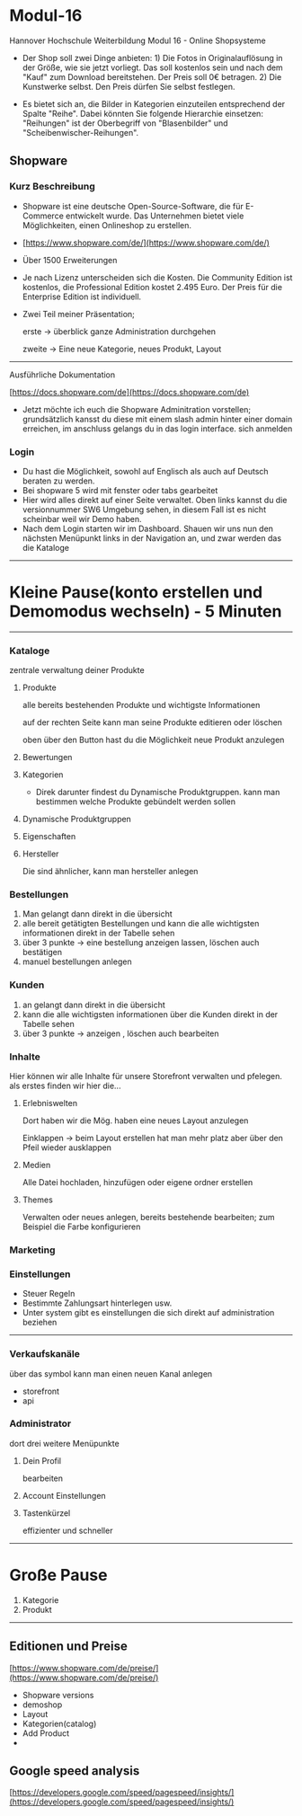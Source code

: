 # Modul-16
Hannover Hochschule Weiterbildung Modul 16 - Online Shopsysteme

- Der Shop soll zwei Dinge anbieten: 1) Die Fotos in Originalauflösung in der Größe, wie sie jetzt vorliegt. Das soll kostenlos sein und nach dem "Kauf" zum Download bereitstehen. Der Preis soll 0€ betragen. 2) Die Kunstwerke selbst. Den Preis dürfen Sie selbst festlegen.

- Es bietet sich an, die Bilder in Kategorien einzuteilen entsprechend der Spalte "Reihe". Dabei könnten Sie folgende Hierarchie einsetzen: "Reihungen" ist der Oberbegriff von "Blasenbilder" und "Scheibenwischer-Reihungen".



## Shopware

### Kurz Beschreibung

- Shopware ist eine deutsche Open-Source-Software, die für E-Commerce entwickelt wurde. Das Unternehmen bietet viele Möglichkeiten, einen Onlineshop zu erstellen.
- [https://www.shopware.com/de/](https://www.shopware.com/de/)
- Über 1500 Erweiterungen
- Je nach Lizenz unterscheiden sich die Kosten. Die Community Edition ist kostenlos, die Professional Edition kostet 2.495 Euro. Der Preis für die Enterprise Edition ist individuell.
- Zwei Teil meiner Präsentation;

    erste → überblick ganze Administration durchgehen

    zweite → Eine neue Kategorie, neues Produkt, Layout 

---

Ausführliche Dokumentation

[https://docs.shopware.com/de](https://docs.shopware.com/de)

- Jetzt möchte ich euch die Shopware Adminitration vorstellen; grundsätzlich kansst du diese mit einem slash admin hinter einer domain erreichen, im anschluss gelangs du in das login interface. sich anmelden

### Login

- Du hast die Möglichkeit, sowohl auf Englisch als auch auf Deutsch beraten zu werden.
- Bei shopware 5 wird mit fenster oder tabs gearbeitet
- Hier wird alles direkt auf einer Seite verwaltet. Oben links kannst du die versionnummer SW6 Umgebung sehen, in diesem Fall ist es nicht scheinbar weil wir Demo haben.
- Nach dem Login starten wir im Dashboard. Shauen wir uns nun den nächsten Menüpunkt links in der Navigation an, und zwar werden das die Kataloge

---

# Kleine Pause(konto erstellen und Demomodus wechseln) - 5 Minuten

---

### Kataloge

zentrale verwaltung deiner Produkte

1. Produkte

    alle bereits bestehenden Produkte und wichtigste Informationen

    auf der rechten Seite kann man seine Produkte editieren oder löschen

    oben über den Button hast du die Möglichkeit neue Produkt anzulegen

2. Bewertungen
3. Kategorien
    - Direk darunter findest du Dynamische Produktgruppen. kann man bestimmen welche Produkte  gebündelt werden sollen
4. Dynamische Produktgruppen
5. Eigenschaften
6. Hersteller

    Die sind ähnlicher, kann man hersteller anlegen

### Bestellungen

1. Man gelangt dann direkt in die übersicht
2. alle bereit getätigten Bestellungen und kann die alle wichtigsten informationen direkt in der Tabelle sehen
3. über 3 punkte → eine bestellung anzeigen lassen, löschen auch bestätigen
4. manuel bestellungen anlegen

### Kunden

1. an gelangt dann direkt in die übersicht
2. kann die alle wichtigsten informationen über die Kunden direkt in der Tabelle sehen
3. über 3 punkte →  anzeigen , löschen auch bearbeiten

### Inhalte

Hier können wir alle Inhalte für unsere Storefront verwalten und pfelegen. als erstes finden wir hier die... 

1. Erlebniswelten

    Dort haben wir die Mög. haben eine neues Layout anzulegen

    Einklappen → beim Layout erstellen hat man mehr platz aber über den Pfeil wieder ausklappen

2. Medien

    Alle Datei hochladen, hinzufügen oder eigene ordner erstellen

3. Themes

    Verwalten oder neues anlegen, bereits bestehende bearbeiten; zum Beispiel die Farbe konfigurieren

### Marketing

### Einstellungen

- Steuer Regeln
- Bestimmte Zahlungsart hinterlegen usw.
- Unter system gibt es einstellungen die sich direkt auf administration beziehen

---

### Verkaufskanäle

über das symbol kann man einen neuen Kanal anlegen

- storefront
- api

### Administrator

dort drei weitere Menüpunkte

1. Dein Profil

    bearbeiten

2. Account Einstellungen
3. Tastenkürzel

    effizienter und schneller

---

# Große Pause

1. Kategorie
2. Produkt

---

## Editionen und Preise

[https://www.shopware.com/de/preise/](https://www.shopware.com/de/preise/)

- Shopware versions
- demoshop
- Layout
- Kategorien(catalog)
- Add Product
- 

## Google speed analysis

[https://developers.google.com/speed/pagespeed/insights/](https://developers.google.com/speed/pagespeed/insights/)